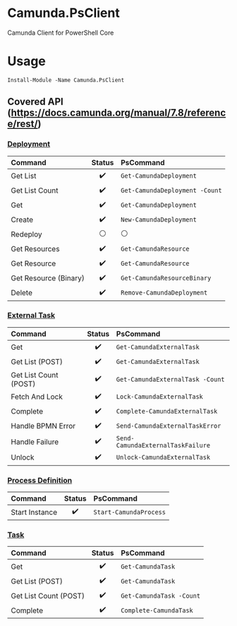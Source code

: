# Camunda.PsClient
Camunda Client for PowerShell Core

# Usage

`Install-Module -Name Camunda.PsClient`


## Covered API (https://docs.camunda.org/manual/7.8/reference/rest/)

### [Deployment](https://docs.camunda.org/manual/7.8/reference/rest/deployment/)
|Command              |Status   |PsCommand|
|:---                 |:---:|:---|
|Get List             |:heavy_check_mark:|`Get-CamundaDeployment`|
|Get List Count       |:heavy_check_mark:|`Get-CamundaDeployment -Count`|
|Get                  |:heavy_check_mark:|`Get-CamundaDeployment`|
|Create               |:heavy_check_mark:|`New-CamundaDeployment`|
|Redeploy             |:white_circle:|:white_circle:|
|Get Resources        |:heavy_check_mark:|`Get-CamundaResource`|
|Get Resource         |:heavy_check_mark:|`Get-CamundaResource`|
|Get Resource (Binary)|:heavy_check_mark:|`Get-CamundaResourceBinary`|
|Delete               |:heavy_check_mark:|`Remove-CamundaDeployment`|

### [External Task](https://docs.camunda.org/manual/7.8/reference/rest/external-task/)

|Command              |Status   |PsCommand|
|:---                 |:---:|:---|
|Get       |:heavy_check_mark:|`Get-CamundaExternalTask`|
|Get List (POST)       |:heavy_check_mark:|`Get-CamundaExternalTask`|
|Get List Count (POST)      |:heavy_check_mark:|`Get-CamundaExternalTask -Count`|
|Fetch And Lock      |:heavy_check_mark:|`Lock-CamundaExternalTask`|
|Complete      |:heavy_check_mark:|`Complete-CamundaExternalTask`|
|Handle BPMN Error      |:heavy_check_mark:|`Send-CamundaExternalTaskError`|
|Handle Failure      |:heavy_check_mark:|`Send-CamundaExternalTaskFailure`|
|Unlock      |:heavy_check_mark:|`Unlock-CamundaExternalTask`|

### [Process Definition](https://docs.camunda.org/manual/7.8/reference/rest/process-definition/)

|Command              |Status   |PsCommand|
|:---                 |:---:|:---|
|Start Instance       |:heavy_check_mark:|`Start-CamundaProcess`|

### [Task](https://docs.camunda.org/manual/7.8/reference/rest/task/)

|Command              |Status   |PsCommand|
|:---                 |:---:|:---|
|Get       |:heavy_check_mark:|`Get-CamundaTask`|
|Get List (POST)       |:heavy_check_mark:|`Get-CamundaTask`|
|Get List Count (POST)      |:heavy_check_mark:|`Get-CamundaTask -Count`|
|Complete      |:heavy_check_mark:|`Complete-CamundaTask`|